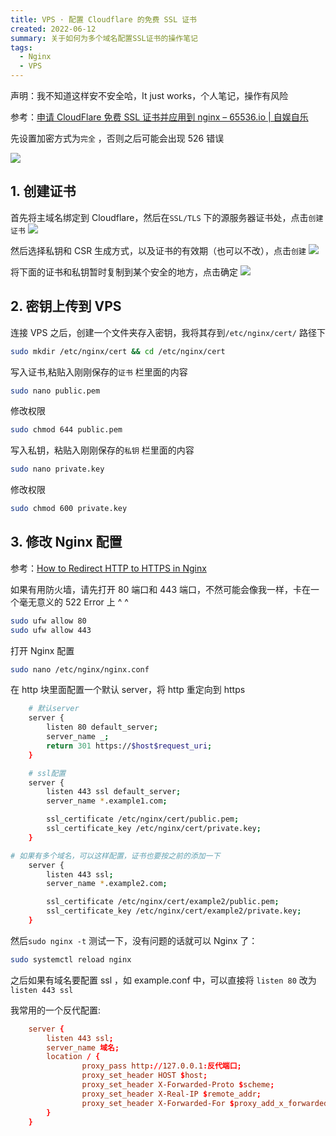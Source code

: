 ```yaml
---
title: VPS · 配置 Cloudflare 的免费 SSL 证书
created: 2022-06-12
summary: 关于如何为多个域名配置SSL证书的操作笔记
tags:
  - Nginx
  - VPS
---
```


声明：我不知道这样安不安全哈，It just works，个人笔记，操作有风险

参考：[申请 CloudFlare 免费 SSL 证书并应用到 nginx – 65536.io | 自娱自乐](https://65536.io/2020/03/607.html)

先设置加密方式为`完全` ，否则之后可能会出现 526 错误

![](https://usc1.contabostorage.com/cc0b816231a841b1b0232d5ef0c6deb1:image/2022/06/45ff9edefcc93a134b8478525bf6767b.png)

## 1. 创建证书

首先将主域名绑定到 Cloudflare，然后在`SSL/TLS` 下的源服务器证书处，点击`创建证书`
![](https://usc1.contabostorage.com/cc0b816231a841b1b0232d5ef0c6deb1:image/2022/06/b693acbf458e0efaf1c18037e563060e.png)

然后选择私钥和 CSR 生成方式，以及证书的有效期（也可以不改），点击`创建`
![](https://usc1.contabostorage.com/cc0b816231a841b1b0232d5ef0c6deb1:image/2022/06/6925f00b181e60af9b8c211942359b6d.png)

将下面的证书和私钥暂时复制到某个安全的地方，点击确定
![](https://usc1.contabostorage.com/cc0b816231a841b1b0232d5ef0c6deb1:image/2022/06/bc66277a7ebfce59a1cc67ab2947b948.png)

## 2. 密钥上传到 VPS

连接 VPS 之后，创建一个文件夹存入密钥，我将其存到`/etc/nginx/cert/` 路径下

```bash
sudo mkdir /etc/nginx/cert && cd /etc/nginx/cert
```

写入证书,粘贴入刚刚保存的`证书` 栏里面的内容

```bash
sudo nano public.pem
```

修改权限

```bash
sudo chmod 644 public.pem
```

写入私钥，粘贴入刚刚保存的`私钥` 栏里面的内容

```bash
sudo nano private.key
```

修改权限

```bash
sudo chmod 600 private.key
```

## 3. 修改 Nginx 配置

参考：[How to Redirect HTTP to HTTPS in Nginx](https://phoenixnap.com/kb/redirect-http-to-https-nginx)

如果有用防火墙，请先打开 80 端口和 443 端口，不然可能会像我一样，卡在一个毫无意义的 522 Error 上 ^ ^

```bash
sudo ufw allow 80
sudo ufw allow 443
```

打开 Nginx 配置

```bash
sudo nano /etc/nginx/nginx.conf
```

在 http 块里面配置一个默认 server，将 http 重定向到 https

```bash
	# 默认server
	server {
		listen 80 default_server;
		server_name _;
		return 301 https://$host$request_uri;
	}

	# ssl配置
	server {
		listen 443 ssl default_server;
		server_name *.example1.com;

		ssl_certificate /etc/nginx/cert/public.pem;
		ssl_certificate_key /etc/nginx/cert/private.key;
	}

# 如果有多个域名，可以这样配置，证书也要按之前的添加一下
	server {
		listen 443 ssl;
		server_name *.example2.com;

		ssl_certificate /etc/nginx/cert/example2/public.pem;
		ssl_certificate_key /etc/nginx/cert/example2/private.key;
	}
```

然后`sudo nginx -t` 测试一下，没有问题的话就可以 Nginx 了：

```bash
sudo systemctl reload nginx
```

之后如果有域名要配置 ssl ，如 example.conf 中，可以直接将 `listen 80` 改为`listen 443 ssl`

我常用的一个反代配置:

```conf
	server {
		listen 443 ssl;
		server_name 域名;
		location / {
				proxy_pass http://127.0.0.1:反代端口;
				proxy_set_header HOST $host;
				proxy_set_header X-Forwarded-Proto $scheme;
				proxy_set_header X-Real-IP $remote_addr;
				proxy_set_header X-Forwarded-For $proxy_add_x_forwarded_for;
		}
	}
```
